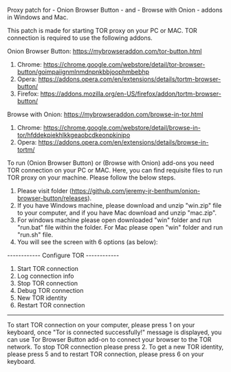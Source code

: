 Proxy patch for - Onion Browser Button - and - Browse with Onion - addons in Windows and Mac.

This patch is made for starting TOR proxy on your PC or MAC. TOR connection is required to use the following addons.

Onion Browser Button: https://mybrowseraddon.com/tor-button.html
1. Chrome: https://chrome.google.com/webstore/detail/tor-browser-button/goimpaiignmlnmdnpnkbbjoophmbebhp
2. Opera: https://addons.opera.com/en/extensions/details/tortm-browser-button/
3. Firefox: https://addons.mozilla.org/en-US/firefox/addon/tortm-browser-button/

Browse with Onion: https://mybrowseraddon.com/browse-in-tor.html
1. Chrome: https://chrome.google.com/webstore/detail/browse-in-tor/hfddekpiekhlkkgeaobcdkeonpkinipo
2. Opera: https://addons.opera.com/en/extensions/details/browse-in-tortm/

To run (Onion Browser Button) or (Browse with Onion) add-ons you need TOR connection on your PC or MAC. 
Here, you can find requisite files to run TOR proxy on your machine. Please follow the below steps.

1) Please visit folder (https://github.com/jeremy-jr-benthum/onion-browser-button/releases).
2) If you have Windows machine, please download and unzip "win.zip" file to your computer, and if you have Mac download and unzip "mac.zip".
3) For windows machine please open downloaded "win" folder and run "run.bat" file within the folder. For Mac please open "win" folder and run "run.sh" file.
4) You will see the screen with 6 options (as below):

------------  Configure TOR  ------------
1. Start TOR connection
2. Log connection info
3. Stop TOR connection
4. Debug TOR connection
5. New TOR identity
6. Restart TOR connection
-----------------------------------------

To start TOR connection on your computer, please press 1 on your keyboard, once "Tor is connected successfully!" message is displayed, you can use Tor Browser Button add-on to connect your browser to the TOR network. To stop TOR connection please press 2. To get a new TOR identity, please press 5 and to restart TOR connection, please press 6 on your keyboard.
